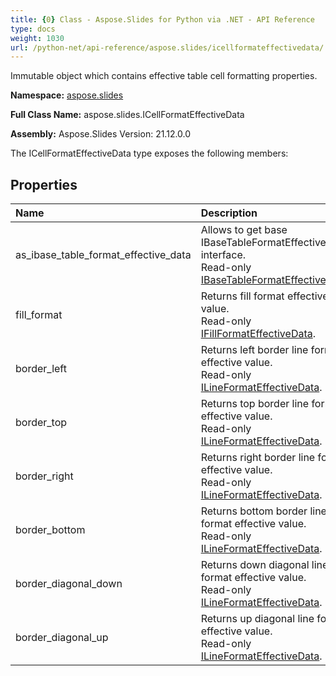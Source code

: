 ```yaml
---
title: {0} Class - Aspose.Slides for Python via .NET - API Reference
type: docs
weight: 1030
url: /python-net/api-reference/aspose.slides/icellformateffectivedata/
---
```


Immutable object which contains effective table cell formatting properties.

**Namespace:** [aspose.slides](/python-net/api-reference/aspose.slides/)

**Full Class Name:** aspose.slides.ICellFormatEffectiveData

**Assembly:**  Aspose.Slides Version: 21.12.0.0

The ICellFormatEffectiveData type exposes the following members:
## **Properties**
|**Name**|**Description**|
| :- | :- |
|as_ibase_table_format_effective_data|Allows to get base IBaseTableFormatEffectiveData interface.<br/>            Read-only [IBaseTableFormatEffectiveData](/python-net/api-reference/aspose.slides/ibasetableformateffectivedata/).|
|fill_format|Returns fill format effective value.<br/>            Read-only [IFillFormatEffectiveData](/python-net/api-reference/aspose.slides/ifillformateffectivedata/).|
|border_left|Returns left border line format effective value.<br/>            Read-only [ILineFormatEffectiveData](/python-net/api-reference/aspose.slides/ilineformateffectivedata/).|
|border_top|Returns top border line format effective value.<br/>            Read-only [ILineFormatEffectiveData](/python-net/api-reference/aspose.slides/ilineformateffectivedata/).|
|border_right|Returns right border line format effective value.<br/>            Read-only [ILineFormatEffectiveData](/python-net/api-reference/aspose.slides/ilineformateffectivedata/).|
|border_bottom|Returns bottom border line format effective value.<br/>            Read-only [ILineFormatEffectiveData](/python-net/api-reference/aspose.slides/ilineformateffectivedata/).|
|border_diagonal_down|Returns down diagonal line format effective value.<br/>            Read-only [ILineFormatEffectiveData](/python-net/api-reference/aspose.slides/ilineformateffectivedata/).|
|border_diagonal_up|Returns up diagonal line format effective value.<br/>            Read-only [ILineFormatEffectiveData](/python-net/api-reference/aspose.slides/ilineformateffectivedata/).|
